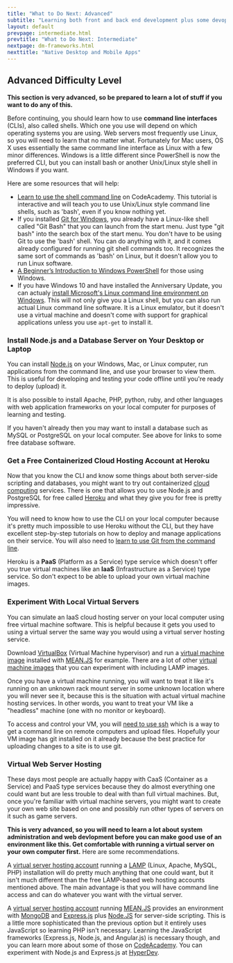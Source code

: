 ```yaml
---
title: "What to Do Next: Advanced"
subtitle: "Learning both front and back end development plus some devops like command line interfaces and virtual servers."
layout: default
prevpage: intermediate.html
prevtitle: "What to Do Next: Intermediate"
nextpage: dm-frameworks.html
nexttitle: "Native Desktop and Mobile Apps"
---
```


<h2 class="anchor" id="advanced">Advanced Difficulty Level</h2>

<p><strong>This section is very advanced, so be prepared to learn a lot of stuff if you want to do any of this.</strong></p>

<p>Before continuing, you should learn how to use <strong>command line interfaces</strong> (CLIs), also called shells. Which one you use will depend on which operating systems you are using. Web servers most frequently use Linux, so you will need to learn that no matter what. Fortunately for Mac users, OS X uses essentially the same command line interface as Linux with a few minor differences. Windows is a little different since PowerShell is now the preferred CLI, but you can install <span class="code">bash</span> or another Unix/Linux style shell in Windows if you want.</p>

<p>Here are some resources that will help:</p>
<ul>
    <li><a href="https://www.codecademy.com/learn/learn-the-command-line">Learn to use the shell command line</a> on CodeAcademy. This tutorial is interactive and will teach you to use Unix/Linux style command line shells, such as 'bash', even if you know nothing yet.</li>
    <li>If you installed <a href="https://git-for-windows.github.io/">Git for Windows</a>, you already have a Linux-like shell called "Git Bash" that you can launch from the start menu. Just type "git bash" into the search box of the start menu. You don't have to be using Git to use the 'bash' shell. You can do anything with it, and it comes already configured for running git shell commands too. It recognizes the same sort of commands as 'bash' on Linux, but it doesn't allow you to run Linux software.</li>
    <li><a href="https://blog.udemy.com/powershell-tutorial/">A Beginner’s Introduction to Windows PowerShell</a> for those using Windows.</li>
    <li>If you have Windows 10 and have installed the Anniversary Update, you can actualy <a href="http://www.howtogeek.com/249966/how-to-install-and-use-the-linux-bash-shell-on-windows-10/">install Microsoft's Linux command line environment on Windows</a>. This will not only give you a Linux shell, but you can also run actual Linux command line software. It is a Linux emulator, but it doesn't use a virtual machine and doesn't come with support for graphical applications unless you use <code>apt-get</code> to install it.</li>
</ul>


<h3>Install Node.js and a Database Server on Your Desktop or Laptop</h3>

<p>You can install <a href="https://nodejs.org/">Node.js</a> on your Windows, Mac, or Linux computer, run applications from the command line, and use your browser to view them. This is useful for developing and testing your code offline until you're ready to deploy (upload) it.</p>

<p>It is also possible to install Apache, PHP, python, ruby, and other languages with web application frameworks on your local computer for purposes of learning and testing.</p>

<p>If you haven't already then you may want to install a database such as MySQL or PostgreSQL on your local computer. See above for links to some free database software.</p>


<h3>Get a Free Containerized Cloud Hosting Account at Heroku</h3>

<p>Now that you know the CLI and know some things about both server-side scripting and databases, you might want to try out containerized <a href="https://en.wikipedia.org/wiki/Cloud_computing#Service_models">cloud computing</a> services. There is one that allows you to use Node.js and PostgreSQL for free called <a href="http://www.heroku.com/">Heroku</a> and what they give you for free is pretty impressive.</p>

<p>You will need to know how to use the CLI on your local computer because it's pretty much impossible to use Heroku without the CLI, but they have excellent step-by-step tutorials on how to deploy and manage applications on their service. You will also need to <a href="https://www.codecademy.com/learn/learn-git">learn to use Git from the command line</a>.</p>

<p>Heroku is a <strong>PaaS</strong> (Platform as a Service) type service which doesn't offer you true virtual machines like an <strong>IaaS</strong> (Infrastructure as a Service) type service. So don't expect to be able to upload your own virtual machine images.</p>


<h3>Experiment With Local Virtual Servers</h3>

<p>You can simulate an IaaS cloud hosting server on your local computer using free virtual machine software. This is helpful because it gets you used to using a virtual server the same way you would using a virtual server hosting service.</p>

<p>Download <a href="https://www.virtualbox.org/wiki/Downloads">VirtualBox</a> (Virtual Machine hypervisor) and run a <a href="https://bitnami.com/stack/mean/virtual-machine">virtual machine image</a> installed with <a href="http://meanjs.org/">MEAN.JS</a> for example. There are a lot of other <a href="https://bitnami.com/stacks">virtual machine images</a> that you can experiment with including LAMP images.</p>

<p>Once you have a virtual machine running, you will want to treat it like it's running on an unknown rack mount server in some unknown location where you will never see it, because this is the situation with actual virtual machine hosting services. In other words, you want to treat your VM like a "headless" machine (one with no monitor or keyboard).</p>

<p>To access and control your VM, you will <a href="http://www.makeuseof.com/tag/beginners-guide-setting-ssh-linux-testing-setup/">need to use ssh</a> which is a way to get a command line on remote computers and upload files. Hopefully your VM image has git installed on it already because the best practice for uploading changes to a site is to use git.</p>


<h3>Virtual Web Server Hosting</h3>

<p>These days most people are actually happy with CaaS (Container as a Service) and PaaS type services because they do almost everything one could want but are less trouble to deal with than full virtual machines. But, once you're familiar with virtual machine servers, you might want to create your own web site based on one and possibly run other types of servers on it such as game servers.</p>

<p><strong>This is very advanced, so you will need to learn a lot about system administration and web devlopment before you can make good use of an environment like this. Get comfortable with running a virtual server on your own computer first.</strong> Here are some recommendations.</p>

<p>A <a href="https://www.digitalocean.com/products/one-click-apps/lamp/">virtual server hosting account</a> running a <a href="https://en.wikipedia.org/wiki/LAMP_(software_bundle)">LAMP</a> (Linux, Apache, MySQL, PHP) installation will do pretty much anything that one could want, but it isn't much different than the free LAMP-based web hosting accounts mentioned above. The main advantage is that you will have command line access and can do whatever you want with the virtual server.</p>

<p>A <a href="https://www.digitalocean.com/products/one-click-apps/mean/">virtual server hosting account</a> running <a href="http://meanjs.org/">MEAN.JS</a> provides an environment with <a href="http://docs.mongodb.org/manual/">MongoDB</a> and <a href="http://expressjs.com/">Express.js</a> plus <a href="https://nodejs.org/">Node.JS</a> for server-side scripting. This is a little more sophisticated than the previous option but it entirely uses JavaScript so learning PHP isn't necessary. Learning the JavaScript frameworks (Express.js, Node.js, and Angular.js) is necessary though, and you can learn more about some of those on <a href="https://www.codecademy.com/learn">CodeAcademy</a>. You can experiment with Node.js and Express.js at <a href="https://hyperdev.com/">HyperDev</a>.</p>